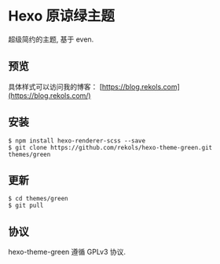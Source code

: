 # Hexo 原谅绿主题

超级简约的主题, 基于 even.

## 预览

具体样式可以访问我的博客： [https://blog.rekols.com](https://blog.rekols.com/)

## 安装

```
$ npm install hexo-renderer-scss --save
$ git clone https://github.com/rekols/hexo-theme-green.git themes/green
```

## 更新

```
$ cd themes/green
$ git pull
```

## 协议

hexo-theme-green 遵循 GPLv3 协议.
